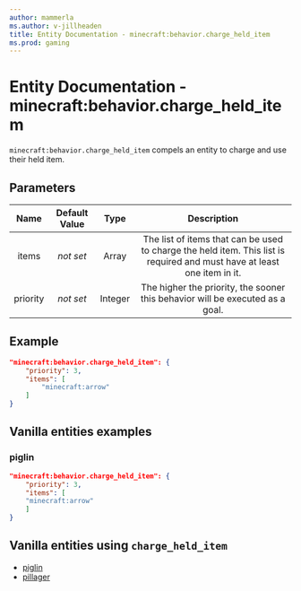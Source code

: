 ```yaml
---
author: mammerla
ms.author: v-jillheaden
title: Entity Documentation - minecraft:behavior.charge_held_item
ms.prod: gaming
---
```


# Entity Documentation - minecraft:behavior.charge_held_item

`minecraft:behavior.charge_held_item` compels an entity to charge and use their held item.

## Parameters

| Name| Default Value| Type| Description |
|:-----------:|:-----------:|:-----------:|:-----------:|
| items| *not set*| Array| The list of items that can be used to charge the held item. This list is required and must have at least one item in it. |
|priority|*not set*|Integer| The higher the priority, the sooner this behavior will be executed as a goal.|

## Example

```json
"minecraft:behavior.charge_held_item": {
    "priority": 3,
    "items": [
        "minecraft:arrow"
    ]
}
```

## Vanilla entities examples

### piglin

```json
"minecraft:behavior.charge_held_item": {
    "priority": 3,
    "items": [
    "minecraft:arrow"
    ]
}
```

## Vanilla entities using `charge_held_item`

- [piglin](../../../../Source/VanillaBehaviorPack_Snippets/entities/piglin.md)
- [pillager](../../../../Source/VanillaBehaviorPack_Snippets/entities/pillager.md)
